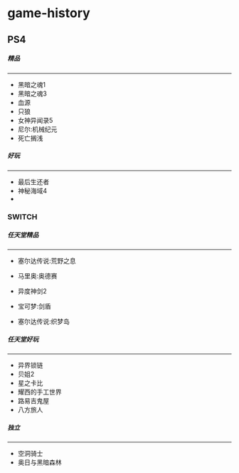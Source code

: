 # game-history

## PS4

##### 精品

------

- 黑暗之魂1
- 黑暗之魂3
- 血源
- 只狼
- 女神异闻录5
- 尼尔:机械纪元
- 死亡搁浅

##### 好玩

------

- 最后生还者
- 神秘海域4
- 

### SWITCH

##### 任天堂精品

------

- 塞尔达传说:荒野之息

- 马里奥:奥德赛

- 异度神剑2

- 宝可梦:剑盾  

- 塞尔达传说:织梦岛

  

##### 任天堂好玩

------

- 异界锁链
- 贝姐2
- 星之卡比
- 耀西的手工世界
- 路易吉鬼屋
- 八方旅人

##### 独立

------

- 空洞骑士
- 奥日与黑暗森林